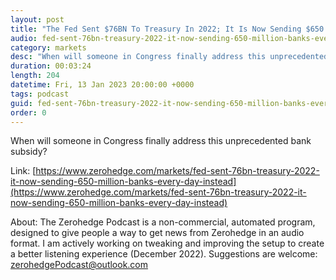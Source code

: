 ```yaml
---
layout: post
title: "The Fed Sent $76BN To Treasury In 2022; It Is Now Sending $650 Million To Banks Every Day Instead"
audio: fed-sent-76bn-treasury-2022-it-now-sending-650-million-banks-every-day-instead-0
category: markets
desc: "When will someone in Congress finally address this unprecedented bank subsidy?"
duration: 00:03:24
length: 204
datetime: Fri, 13 Jan 2023 20:00:00 +0000
tags: podcast
guid: fed-sent-76bn-treasury-2022-it-now-sending-650-million-banks-every-day-instead-0
order: 0
---
```

When will someone in Congress finally address this unprecedented bank subsidy?

Link: [https://www.zerohedge.com/markets/fed-sent-76bn-treasury-2022-it-now-sending-650-million-banks-every-day-instead](https://www.zerohedge.com/markets/fed-sent-76bn-treasury-2022-it-now-sending-650-million-banks-every-day-instead)

About: The Zerohedge Podcast is a non-commercial, automated program, designed to give people a way to get news from Zerohedge in an audio format.  I am actively working on tweaking and improving the setup to create a better listening experience (December 2022).  Suggestions are welcome: [zerohedgePodcast@outlook.com](mailto:zerohedgePodcast@outlook.com)